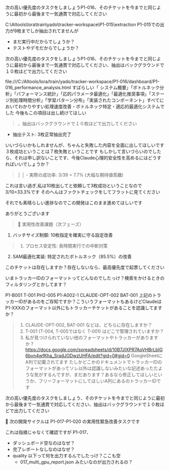 

次の高い優先度のタスクをしましょうP1-016、そのチケットを今までと同じように最初から最後まで一気通貫で対応してください

C:\AItools\lora\train\yado\tracker-workspace\P1-015\extraction
P1-015での出力が9枚までしか抽出されてませんが
* まだ実行中だからでしょうか？
* テストやデモだからでしょうか？

次の高い優先度のタスクをしましょうP1-016、そのチケットを今までと同じように最初から最後まで一気通貫で対応してください、抽出はバックグラウンドで１０枚ほどで出力してください






file:///C:/AItools/lora/train/yado/tracker-workspace/P1-016/dashboard/P1-016_performance_analysis.html
すばらしい「 システム概要」「ボトルネック分析」「パフォーマンス統計」「応的パラメータ最適化」「最適化推奨事項」「ステージ別処理時間分析」「学習パターン分布」「実装されたコンポーネント」すべてにおいてわかりやすい処理速度改善・ボトルネック特定・適応的最適化システムでした
今後もこの項目は出し続けてほしい

>、抽出はバックグラウンドで１０枚ほどで出力してください
  - 抽出テスト: 3枚正常抽出完了

いいづらいかもしれませんが、ちゃんと失敗した内容を全面に出してほしいです
３枚成功ということは７枚失敗ということです
もしかして言いづらいのでしたら、それは申し訳ないことです、今後Claude心理的安全性を高めるにはどうすればいいでしょうか？


>│ │ - 実際の成功率: 3/39 = 7.7% (大幅な期待値乖離)                                                                         

これは言い過ぎ,私は10枚出してと依頼して3枚成功ということなので3/10=33.3%です
そのへんはファクトチェックをしてフラットに見てください

それでも素晴らしい進捗なのでこの開発はこのまま進めてほしいです


ありがとうございます
> 🔧 実用性改善課題（次フェーズ）
  1. バッチサイズ制御: 10枚指定を確実に守る設定改善
>  1. プロセス安定性: 長時間実行での中断対策
  2. SAM最適化実装: 特定されたボトルネック（85.5%）の改善

このチケットは存在しますか？存在しないなら、最高優先度で起票してください


いまトラッカーIDのフォーマットってどんなのでしたっけ？検索をかけるときのフィルタリングとかしてます？

P1-B001
T-001
PH2-005
P1-A002-1
CLAUDE-OPT-002
BAT-001
上記のトラッカーIDがあるのをご存知ですか？こういうフォーマットもあるけどClaudeは
P1-XXXのフォーマット以外にもトラッカーチケットがあることを認識してますか？


>  1. CLAUDE-OPT-002, BAT-001 などは、どちらに存在しますか？
>  2. T-001 (T-004, T-005ではなく T-001) はどこで管理されていますか？
 > 3. 私が見つけられていない他のフォーマットやトラッカーがありますか？
https://docs.google.com/spreadsheets/d/10B7JIXPR7AoVHBrLbIG6bvn4wfKha_SradJODwzUHFA/edit?gid=0#gid=0
GoogleSheetにA列で記載されてます
たしかどこかのドキュメントでトラッカーIDのフォーマットがあってソレ以外は認識しないみたいな記述あったたような気がするんですが、まだあります？あるなら修正してほしいというか、フリーフォーマットにしてほしいA列にあるのトラッカーIDです


次の高い優先度のタスクをしましょう、そのチケットを今までと同じように最初から最後まで一気通貫で対応してください、抽出はバックグラウンドで１０枚ほどで出力してください
  
  🚀 次の開発サイクルは P1-017-P1-020 の実用性緊急改善タスクです


これは指摘じゃなくて確認ですが
P1-017、
* ダッシュボード空なのはなぜ？
* 完了レポートなしなのはなぜ？
* quality 以下って何を出力するんでしたっけ？ここも空
	* 017_multi_gpu_report.json  みたいなのが出力されるの？


